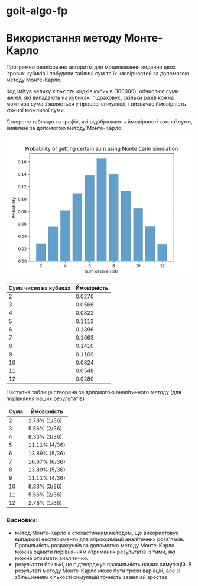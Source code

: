 # goit-algo-fp

# Використання методу Монте-Карло

Програмно реалізовано алгоритм для моделювання кидання двох ігрових кубиків і побудови таблиці сум та їх імовірностей за
допомогою методу Монте-Карло.

Код імітує велику кількість кидків кубиків (100000), обчислює суми чисел, які випадають на кубиках,
підраховує, скільки разів кожна можлива сума з’являється у процесі симуляції, і визначає ймовірність кожної можливої
суми.

Створено таблицю та графік, які відображають ймовірності кожної суми, виявлені за допомогою методу Монте-Карло.

![img.png](img.png)

| Сума чисел на кубиках | Ймовірність |
|-----------------------|-------------|
| 2                     | 0.0270      |
| 3                     | 0.0566      |
| 4                     | 0.0822      |
| 5                     | 0.1113      |
| 6                     | 0.1396      |
| 7                     | 0.1663      |
| 8                     | 0.1410      |
| 9                     | 0.1109      |
| 10                    | 0.0824      |
| 11                    | 0.0548      |
| 12                    | 0.0280      |

Наступна таблиця створена за допомогою аналітичного методу (для порівняння наших результатів)

| Сума | Ймовірність   | 
|------|---------------|
| 2    | 2.78% (1/36)  |
| 3    | 5.56% (2/36)  |
| 4    | 8.33% (3/36)  |
| 5    | 11.11% (4/36) |
| 6    | 13.89% (5/36) |
| 7    | 16.67% (6/36) |
| 8    | 13.89% (5/36) |
| 9    | 11.11% (4/36) |
| 10   | 8.33% (3/36)  |
| 11   | 5.56% (2/36)  |
| 12   | 2.78% (1/36)  |

<h3>Висновки:</h3>

- метод Монте-Карло є стохастичним методом, що використовує випадкові експерименти для апроксимації аналітичних
  розв'язків. Правильність розрахунків за допомогою методу Монте-Карло можна оцінити порівнянням отриманих результатів
  із тими, які можна отримати аналітично.
- результати близькі, це підтверджує правильність наших симуляцій. В результаті методу Монте-Карло може бути трохи
  варіацій, але зі збільшенням кількості симуляцій точність зазвичай зростає.